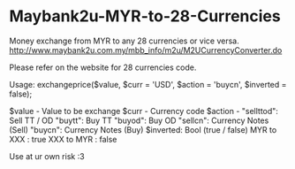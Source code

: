 # Maybank2u-MYR-to-28-Currencies

Money exchange from MYR to any 28 currencies or vice versa.
http://www.maybank2u.com.my/mbb_info/m2u/M2UCurrencyConverter.do

Please refer on the website for 28 currencies code.

Usage:
exchangeprice($value, $curr = 'USD', $action = 'buycn', $inverted = false);

$value - Value to be exchange
$curr - Currency code
$action -
 "sellttod": Sell TT / OD
 "buytt": Buy TT
 "buyod": Buy OD
 "sellcn": Currency Notes (Sell)
 "buycn": Currency Notes (Buy)
$inverted: Bool (true / false)
 MYR to XXX : true
 XXX to MYR : false


Use at ur own risk :3
